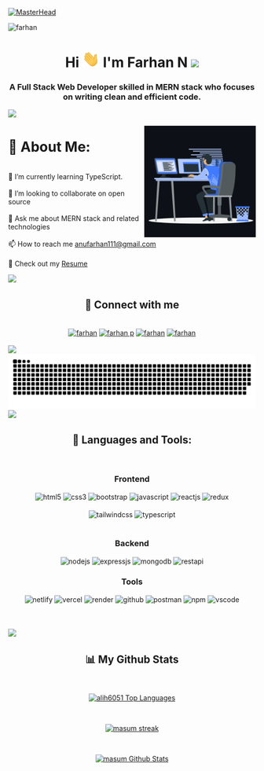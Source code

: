 <!----------------------------------- Banner Section ------------------------------------>

[![MasterHead](https://camo.githubusercontent.com/ba9f3bd30647e352a3f5e1e45eb45c6ec7bad6155cd16aaedf4a426738da0ca5/68747470733a2f2f696e646f616e616c79746963612e636f6d2f7374617469632f696d616765732f62616e6e6572722e676966)](https://alih6051.github.io)
<p align="left"><img src="https://visitcount.itsvg.in/api?id=farhannellipparamban&icon=0&color=0)](https://visitcount.itsvg.in" alt="farhan" /> </p>

<!----------------------------------- Heading Section ------------------------------------>
<h1 align="center">
    Hi
    <img src="https://raw.githubusercontent.com/ABSphreak/ABSphreak/master/gifs/Hi.gif" width="35">
    I'm Farhan N
    <img src="https://camo.githubusercontent.com/d3359cb00ab0b5ed8f2e1fe3fceb4fbaf3b614340f8c0db99c17b9f50b351770/68747470733a2f2f656d6f6a69732e736c61636b6d6f6a69732e636f6d2f656d6f6a69732f696d616765732f313533313834393433302f343234362f626c6f622d73756e676c61737365732e6769663f31353331383439343330" width="35">
</h1>

<!----------------------------------- About Section ------------------------------------>

<h3 align="center">A Full Stack Web Developer skilled in MERN stack who focuses on writing clean and efficient code.</h3>


<img src="https://raw.githubusercontent.com/andreasbm/readme/master/assets/lines/colored.png">

<p><img  align="right" src="https://github.com/farhannellipparamban/farhannellipparamban/blob/main/animation_500_kxa883sd.gif" alt="coding-gif" width="45%" /></p>

# 💫 About Me:

<br>🌱 I’m currently learning TypeScript.<br>
<br>👯 I’m looking to collaborate on open source<br>
<br>💬 Ask me about MERN stack and related technologies<br>
<br>📫 How to reach me anufarhan111@gmail.com<br>
<br>📄 Check out my [Resume](https://drive.google.com/file/d/14tyGR2ULjbsDuc3zOiBLEhcrMXrtEiar/view?usp=sharing)<br>

<img src="https://raw.githubusercontent.com/andreasbm/readme/master/assets/lines/colored.png">

<h2 align="center">📱 Connect with me</h2>
<br />
<div align="center">
<a href="https://x.com/FarhanA58850" target="blank"><img align="center" src="https://raw.githubusercontent.com/rahuldkjain/github-profile-readme-generator/master/src/images/icons/Social/twitter.svg" alt="farhan" height="30" width="40" /></a>
<a href="https://www.linkedin.com/in/farhan-n-775610271/" target="blank"><img align="center" src="https://raw.githubusercontent.com/rahuldkjain/github-profile-readme-generator/master/src/images/icons/Social/linked-in-alt.svg" alt="farhan p" height="30" width="40" /></a>
<a href="https://www.instagram.com/farhaaneeeyy._/" target="blank"><img align="center" src="https://raw.githubusercontent.com/rahuldkjain/github-profile-readme-generator/master/src/images/icons/Social/instagram.svg" alt="farhan" height="30" width="40" /></a>
<a href="https://leetcode.com/u/farhan96/" target="blank"><img align="center" src="https://raw.githubusercontent.com/rahuldkjain/github-profile-readme-generator/master/src/images/icons/Social/leet-code.svg" alt="farhan" height="30" width="40" /></a>
</div>
<br />

<img src="https://raw.githubusercontent.com/andreasbm/readme/master/assets/lines/colored.png">

<img src="https://github.com/1999AZZAR/1999AZZAR/blob/main/resources/img/grid-snake.svg" />
<br/>

<img src="https://raw.githubusercontent.com/andreasbm/readme/master/assets/lines/colored.png">

<h2 align="center">🚀 Languages and Tools:</h2>
<br/>
<div align="center">
 
 <div align="center">
  <h3 align="center">Frontend</h3>
  
  <img src="https://img.shields.io/badge/html5-%23E34F26.svg?style=for-the-badge&logo=html5&logoColor=white" align="center" alt="html5">
  <img src="https://img.shields.io/badge/css3-%231572B6.svg?style=for-the-badge&logo=css3&logoColor=white" align="center" alt="css3">
  <img src="https://img.shields.io/badge/Bootstrap-%23563D7C.svg?style=for-the-badge&logo=bootstrap&logoColor=white" align="center" alt="bootstrap">
  <img src="https://img.shields.io/badge/javascript-%23323330.svg?style=for-the-badge&logo=javascript&logoColor=%23F7DF1E" align="center" alt="javascript">
  <img src="https://img.shields.io/badge/React-20232A?style=for-the-badge&logo=react&logoColor=61DAFB" align="center" alt="reactjs">
  <img src="https://img.shields.io/badge/Redux-593D88?style=for-the-badge&logo=redux&logoColor=white" align="center" alt="redux">
  
  <br/>
  <br/>

  <img src="https://img.shields.io/badge/Tailwind%20CSS-%2338B2AC.svg?style=for-the-badge&logo=tailwind-css&logoColor=white" align="center" alt="tailwindcss">
  <img src="https://img.shields.io/badge/typescript-%23007ACC.svg?style=for-the-badge&logo=typescript&logoColor=white" align="center" alt="typescript">
</div>

<br/>

<div align="center">
  <h3 align="center">Backend</h3> 
    <img src="https://img.shields.io/badge/Node.js-339933?style=for-the-badge&logo=nodedotjs&logoColor=white" align="center" alt="nodejs">
    <img src="https://img.shields.io/badge/Express.js-000000?style=for-the-badge&logo=express&logoColor=white" align="center" alt="expressjs">
    <img src="https://img.shields.io/badge/MongoDB-4EA94B?style=for-the-badge&logo=mongodb&logoColor=white" align="center" alt="mongodb">
    <img src="https://img.shields.io/badge/REST%20API-%23000000.svg?style=for-the-badge&logo=flask&logoColor=white" align="center" alt="restapi">
</div>

  
  <div align="center"><h3 align="center">Tools</h3> 
<img src="https://img.shields.io/badge/netlify-%2300C7B7.svg?style=for-the-badge&logo=netlify&logoColor=white" align="center" alt="netlify"/>
<img src="https://img.shields.io/badge/vercel-%23000000.svg?style=for-the-badge&logo=vercel&logoColor=white" align="center" alt="vercel"/>
<img src="https://img.shields.io/badge/Render-%23000000.svg?style=for-the-badge&logo=render&logoColor=white" align="center" alt="render"/>
<img src="https://img.shields.io/badge/GitHub-%23181717.svg?style=for-the-badge&logo=github&logoColor=white" align="center" alt="github"/>
<img src="https://img.shields.io/badge/Postman-%23FF6C37.svg?style=for-the-badge&logo=postman&logoColor=white" align="center" alt="postman"/>
<img src="https://img.shields.io/badge/NPM-%23CB3837.svg?style=for-the-badge&logo=npm&logoColor=white" align="center" alt="npm"/>
<img src="https://img.shields.io/badge/Visual%20Studio%20Code-%230078D4.svg?style=for-the-badge&logo=visual-studio-code&logoColor=white" align="center" alt="vscode"/>

   <br/>
<br/>
 </div>
</div>

<br/>
<br/>
  

<img src="https://raw.githubusercontent.com/andreasbm/readme/master/assets/lines/colored.png">

<h2 align="center">📊 My Github Stats</h2>
   <br/>  
   <p align="center"> 
    <a href="https://github.com/alih6051/github-readme-stats"><img alt="alih6051 Top Languages" src="https://github-readme-stats.vercel.app/api/top-langs/?username=farhannellipparamban&theme=default&hide_border=false&include_all_commits=true&count_private=false&layout=compact" /></a>
      </p>      
     <br/>
   <p align="center">
    <a href="https://github.com/alih6051/github-readme-streak-stats">
        <img title="🔥 Get streak stats for your profile at git.io/streak-stats" alt="masum streak" src="https://github-readme-streak-stats.herokuapp.com/?user=farhannellipparamban&theme=default&hide_border=false"/>
    </a>
</p>

  <br/>
     <p align="center">                                                                                                 
    <a href="https://github.com/alih6051/github-readme-stats"><img alt="masum Github Stats" src="https://github-readme-stats.vercel.app/api?username=farhannellipparamban&theme=default&hide_border=false&include_all_commits=true&count_private=false" alt="masum" /></a>
    </p>


